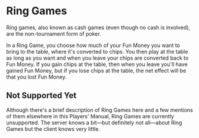 # Ring Games

Ring games, also known as cash games (even though no cash is involved),
are the non-tournament form of poker.

In a Ring Game, you choose how much of your Fun Money you want to
bring to the table, where it's converted to chips.  You then play at
the table as long as you want and when you leave your chips are converted
back to Fun Money. If you gain chips at the table, then when you leave
you'll have gained Fun Money, but if you lose chips at the table, the
net effect will be that you lost Fun Money.

## Not Supported Yet

Although there's a brief description of Ring Games here and a few
mentions of them elsewhere in this Players' Manual, Ring Games are
currently unsupported.  The server knows a bit&mdash;but definitely
not all&mdash;about Ring Games but the client knows very little.

